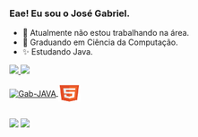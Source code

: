 ### Eae! Eu sou o José Gabriel.

- 🔭 Atualmente não estou trabalhando na área.
- 🌱 Graduando em Ciência da Computação.
- ✨ Estudando Java.

<div>
  <a href="https://github.com/gab-rod">
  <img height="130em" src="https://github-readme-stats.vercel.app/api?username=gab-rod&show_icons=true&theme=midnight-purple&include_all_commits=true&count_private=true"/>
  <img height="130em" src="https://github-readme-stats.vercel.app/api/top-langs/?username=gab-rod&layout=compact&langs_count=7&theme=midnight-purple"/>
</div>
  
  <div style="display: inline_block"><br>
   <img align="center" alt="Gab-JAVA" height="30" width="40" src="https://cdn.jsdelivr.net/gh/devicons/devicon/icons/java/java-original.svg">
   <img align="center" alt="Gab-HTML" height="30" width="40" src="https://raw.githubusercontent.com/devicons/devicon/master/icons/html5/html5-original.svg">
  </div>
  
  ##
  
 <div>
  <a href="https://instagram.com/_gabriel.77" target="_blank"><img src="https://img.shields.io/badge/-Instagram-%23E4405F?style=for-the-badge&logo=instagram&logoColor=white" target="_blank"></a>
 <a href="https://www.linkedin.com/in/josegabrielrod/" target="_blank"><img src="https://img.shields.io/badge/LinkedIn-0077B5?style=for-the-badge&logo=linkedin&logoColor=white" target="_blank"></a> 
</div>
  
